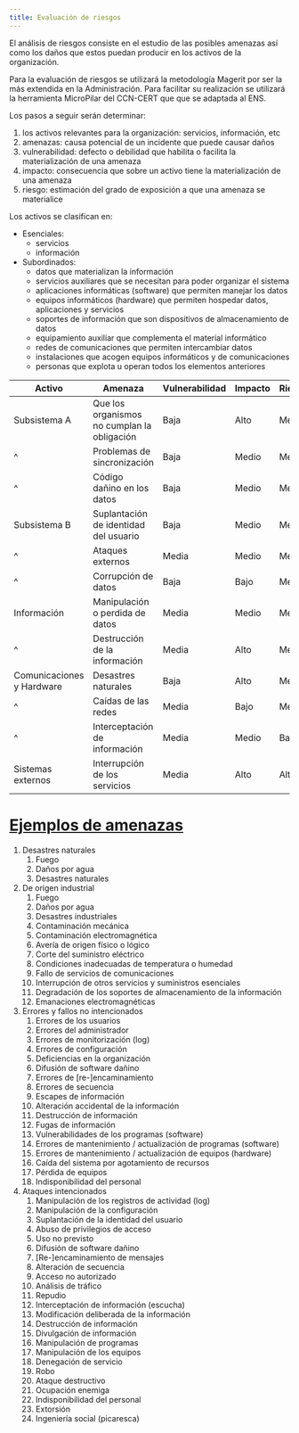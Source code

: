 ```yaml
---
title: Evaluación de riesgos
---
```


El análisis de riesgos consiste en el estudio de las posibles amenazas así como
los daños que estos puedan producir en los activos de la organización.

Para la evaluación de riesgos se utilizará la metodología Magerit
por ser la más extendida en la Administración. Para facilitar su realización se
utilizará la herramienta MicroPilar del CCN-CERT que que se adaptada al ENS.

Los pasos a seguir serán determinar:

1. los activos relevantes para la organización: servicios, información, etc
2. amenazas: causa potencial de un incidente que puede causar daños
3. vulnerabilidad: defecto o debilidad que habilita o facilita la materialización de una amenaza
4. impacto: consecuencia que sobre un activo tiene la materialización de una amenaza
5. riesgo: estimación del grado de exposición a que una amenaza se materialice

Los activos se clasifican en:

* Esenciales:
    * servicios
    * información
* Subordinados:
    * datos que materializan la información
    * servicios auxiliares que se necesitan para poder organizar el sistema
    * aplicaciones informáticas (software) que permiten manejar los datos
    * equipos informáticos (hardware) que permiten hospedar datos, aplicaciones
    y servicios
    * soportes de información que son dispositivos de almacenamiento de datos
    * equipamiento auxiliar que complementa el material informático
    * redes de comunicaciones que permiten intercambiar datos
    * instalaciones que acogen equipos informáticos y de comunicaciones
    * personas que explota u operan todos los elementos anteriores

| Activo | Amenaza | Vulnerabilidad | Impacto | Riesgo | Dimensión |
|--------|---------|----------------|---------|--------|-----------|
| Subsistema A | Que los organismos no cumplan la obligación | Baja | Alto | Medio | D |
| ^ | Problemas de sincronización | Baja | Medio | Medio | ACID |
| ^ | Código dañino en los datos | Baja | Medio | Medio | CID |
| Subsistema B | Suplantación de identidad del usuario | Baja | Medio | Medio | ACI |
| ^ | Ataques externos | Media | Medio | Medio | D |
| ^ | Corrupción de datos | Baja | Bajo | Medio | AI |
| Información | Manipulación o perdida de datos | Media | Medio | Medio | IDT |
| ^ | Destrucción de la información | Media | Alto | Medio | D |
| Comunicaciones y Hardware |Desastres naturales | Baja | Alto | Medio | IDT |
| ^ | Caídas de las redes | Media | Bajo | Medio | D |
| ^ | Interceptación de información | Media | Medio | Bajo | C |
| Sistemas externos | Interrupción de los servicios | Media | Alto | Alto | D |

# [Ejemplos de amenazas](https://www.ccn-cert.cni.es/documentos-publicos/1791-magerit-libro-ii-catalogo/file.html)

1. Desastres naturales
    1. Fuego
    2. Daños por agua
    3. Desastres naturales
2. De origen industrial
    1. Fuego
    2. Daños por agua
    3. Desastres industriales
    4. Contaminación mecánica
    5. Contaminación electromagnética
    6. Avería de origen físico o lógico
    7. Corte del suministro eléctrico
    8. Condiciones inadecuadas de temperatura o humedad
    9. Fallo de servicios de comunicaciones
    10. Interrupción de otros servicios y suministros esenciales
    11. Degradación de los soportes de almacenamiento de la información
    12. Emanaciones electromagnéticas
3. Errores y fallos no intencionados
    1. Errores de los usuarios
    2. Errores del administrador
    3. Errores de monitorización (log)
    4. Errores de configuración
    5. Deficiencias en la organización
    6. Difusión de software dañino
    7. Errores de [re-]encaminamiento
    8. Errores de secuencia
    9. Escapes de información
    10. Alteración accidental de la información
    11. Destrucción de información
    12. Fugas de información
    13. Vulnerabilidades de los programas (software)
    14. Errores de mantenimiento / actualización de programas (software)
    15. Errores de mantenimiento / actualización de equipos (hardware)
    16. Caída del sistema por agotamiento de recursos
    17. Pérdida de equipos
    18. Indisponibilidad del personal
4. Ataques intencionados
    1. Manipulación de los registros de actividad (log)
    2. Manipulación de la configuración
    3. Suplantación de la identidad del usuario
    4. Abuso de privilegios de acceso
    5. Uso no previsto
    6. Difusión de software dañino
    7. [Re-]encaminamiento de mensajes
    8. Alteración de secuencia
    9. Acceso no autorizado
    10. Análisis de tráfico
    11. Repudio
    12. Interceptación de información (escucha)
    13. Modificación deliberada de la información
    14. Destrucción de información
    15. Divulgación de información
    16. Manipulación de programas
    17. Manipulación de los equipos
    18. Denegación de servicio
    19. Robo
    20. Ataque destructivo
    21. Ocupación enemiga
    22. Indisponibilidad del personal
    23. Extorsión
    24. Ingeniería social (picaresca)
